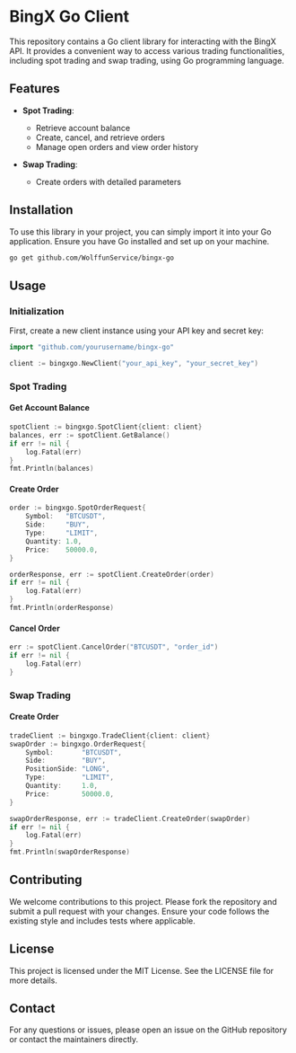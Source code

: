 # BingX Go Client

This repository contains a Go client library for interacting with the BingX API. It provides a convenient way to access various trading functionalities, including spot trading and swap trading, using Go programming language.

## Features

- **Spot Trading**: 
  - Retrieve account balance
  - Create, cancel, and retrieve orders
  - Manage open orders and view order history

- **Swap Trading**:
  - Create orders with detailed parameters

## Installation

To use this library in your project, you can simply import it into your Go application. Ensure you have Go installed and set up on your machine.

```bash
go get github.com/WolffunService/bingx-go
```

## Usage

### Initialization

First, create a new client instance using your API key and secret key:

```go
import "github.com/yourusername/bingx-go"

client := bingxgo.NewClient("your_api_key", "your_secret_key")
```

### Spot Trading

#### Get Account Balance

```go
spotClient := bingxgo.SpotClient{client: client}
balances, err := spotClient.GetBalance()
if err != nil {
    log.Fatal(err)
}
fmt.Println(balances)
```

#### Create Order

```go
order := bingxgo.SpotOrderRequest{
    Symbol:   "BTCUSDT",
    Side:     "BUY",
    Type:     "LIMIT",
    Quantity: 1.0,
    Price:    50000.0,
}

orderResponse, err := spotClient.CreateOrder(order)
if err != nil {
    log.Fatal(err)
}
fmt.Println(orderResponse)
```

#### Cancel Order

```go
err := spotClient.CancelOrder("BTCUSDT", "order_id")
if err != nil {
    log.Fatal(err)
}
```

### Swap Trading

#### Create Order

```go
tradeClient := bingxgo.TradeClient{client: client}
swapOrder := bingxgo.OrderRequest{
    Symbol:       "BTCUSDT",
    Side:         "BUY",
    PositionSide: "LONG",
    Type:         "LIMIT",
    Quantity:     1.0,
    Price:        50000.0,
}

swapOrderResponse, err := tradeClient.CreateOrder(swapOrder)
if err != nil {
    log.Fatal(err)
}
fmt.Println(swapOrderResponse)
```

## Contributing

We welcome contributions to this project. Please fork the repository and submit a pull request with your changes. Ensure your code follows the existing style and includes tests where applicable.

## License

This project is licensed under the MIT License. See the LICENSE file for more details.

## Contact

For any questions or issues, please open an issue on the GitHub repository or contact the maintainers directly.
